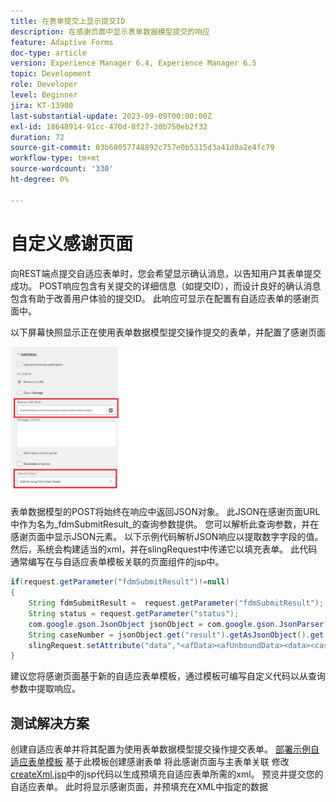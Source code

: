 ```yaml
---
title: 在表单提交上显示提交ID
description: 在感谢页面中显示表单数据模型提交的响应
feature: Adaptive Forms
doc-type: article
version: Experience Manager 6.4, Experience Manager 6.5
topic: Development
role: Developer
level: Beginner
jira: KT-13900
last-substantial-update: 2023-09-09T00:00:00Z
exl-id: 18648914-91cc-470d-8f27-30b750eb2f32
duration: 72
source-git-commit: 03b68057748892c757e0b5315d3a41d0a2e4fc79
workflow-type: tm+mt
source-wordcount: '330'
ht-degree: 0%

---
```


# 自定义感谢页面

向REST端点提交自适应表单时，您会希望显示确认消息，以告知用户其表单提交成功。 POST响应包含有关提交的详细信息（如提交ID），而设计良好的确认消息包含有助于改善用户体验的提交ID。 此响应可显示在配置有自适应表单的感谢页面中。

以下屏幕快照显示正在使用表单数据模型提交操作提交的表单，并配置了感谢页面

![感谢页面](./assets/thank-you-page-fdm-submit.png)

表单数据模型的POST将始终在响应中返回JSON对象。 此JSON在感谢页面URL中作为名为&#x200B;_fdmSubmitResult_的查询参数提供。 您可以解析此查询参数，并在感谢页面中显示JSON元素。
以下示例代码解析JSON响应以提取数字字段的值。 然后，系统会构建适当的xml，并在slingRequest中传递它以填充表单。 此代码通常编写在与自适应表单模板关联的页面组件的jsp中。

```java
if(request.getParameter("fdmSubmitResult")!=null)
{
    String fdmSubmitResult =  request.getParameter("fdmSubmitResult");
    String status = request.getParameter("status");
    com.google.gson.JsonObject jsonObject = com.google.gson.JsonParser.parseString(fdmSubmitResult).getAsJsonObject();
    String caseNumber = jsonObject.get("result").getAsJsonObject().get("number").getAsString();
    slingRequest.setAttribute("data","<afData><afUnboundData><data><caseNumber>"+caseNumber+"</caseNumber><status>"+status+"</status></data></afUnboundData></afData>");
}
```

建议您将感谢页面基于新的自适应表单模板，通过模板可编写自定义代码以从查询参数中提取响应。

## 测试解决方案

创建自适应表单并将其配置为使用表单数据模型提交操作提交表单。
[部署示例自适应表单模板](assets/thank-you-page-template.zip)
基于此模板创建感谢表单
将此感谢页面与主表单关联
修改[createXml.jsp](http://localhost:4502/apps/thank-you-page-template/component/page/thankyoupage/createxml.jsp)中的jsp代码以生成预填充自适应表单所需的xml。
预览并提交您的自适应表单。
此时将显示感谢页面，并预填充在XML中指定的数据
